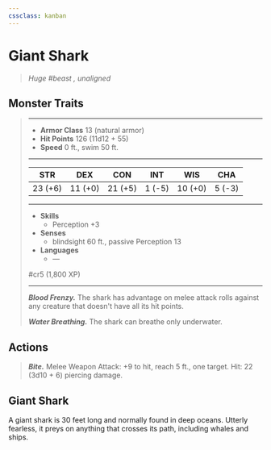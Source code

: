 ```yaml
---
cssclass: kanban
---
```


# Giant Shark
>*Huge #beast , unaligned*
## Monster Traits
>___
>- **Armor Class** 13 (natural armor)
>- **Hit Points** 126 (11d12 + 55)
>- **Speed** 0 ft., swim 50 ft.
>___
>|STR|DEX|CON|INT|WIS|CHA|
>|:---:|:---:|:---:|:---:|:---:|:---:|
>|23 (+6)|11 (+0)|21 (+5)|1 (-5)|10 (+0)|5 (-3)|
>___
>- **Skills**
>	 - Perception +3
>- **Senses**
>	 - blindsight 60 ft., passive Perception 13
>- **Languages**
>	 - —
>
> #cr5 (1,800 XP)
>___
>***Blood Frenzy.*** The shark has advantage on melee attack rolls against any creature that doesn't have all its hit points.  
>
>***Water Breathing.*** The shark can breathe only underwater.  
>
## Actions
>***Bite.*** Melee Weapon Attack: +9 to hit, reach 5 ft., one target. Hit: 22 (3d10 + 6) piercing damage.
## Giant Shark
A giant shark is 30 feet long and normally found in deep oceans. Utterly fearless, it preys on anything that crosses its path, including whales and ships.